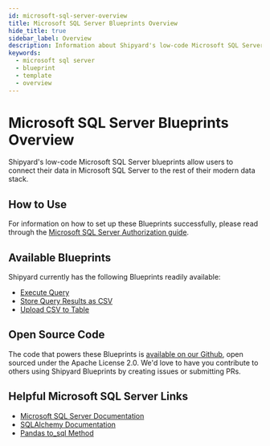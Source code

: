 ```yaml
---
id: microsoft-sql-server-overview
title: Microsoft SQL Server Blueprints Overview
hide_title: true
sidebar_label: Overview
description: Information about Shipyard's low-code Microsoft SQL Server templates.
keywords:
  - microsoft sql server
  - blueprint
  - template
  - overview
---
```


# Microsoft SQL Server Blueprints Overview

Shipyard's low-code Microsoft SQL Server blueprints allow users to connect their data in Microsoft SQL Server to the rest of their modern data stack.

## How to Use
For information on how to set up these Blueprints successfully, please read through the [Microsoft SQL Server Authorization guide](microsoft-sql-server-authorization.md).

## Available Blueprints
Shipyard currently has the following Blueprints readily available:
- [Execute Query](microsoft-sql-server-execute-query.md)
- [Store Query Results as CSV](microsoft-sql-server-store-query-results-as-csv.md)
- [Upload CSV to Table](microsoft-sql-server-upload-csv-to-table.md)

## Open Source Code
The code that powers these Blueprints is [available on our Github](https://github.com/shipyardapp/microsoftsqlserver-blueprints), open sourced under the Apache License 2.0. We'd love to have you contribute to others using Shipyard Blueprints by creating issues or submitting PRs.

## Helpful Microsoft SQL Server Links
- [Microsoft SQL Server Documentation](https://docs.microsoft.com/en-us/sql/sql-server/)  
- [SQLAlchemy Documentation](https://docs.sqlalchemy.org/en/13/)  
- [Pandas to_sql Method](https://pandas.pydata.org/pandas-docs/stable/reference/api/pandas.DataFrame.to_sql.html)  